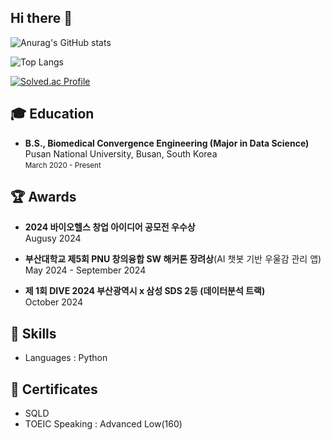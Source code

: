 ## Hi there 👋
<!--
![header](https://capsule-render.vercel.app/api?type=Rect&&height=300&section=header&text=KimDo's%20GitHubs&fontSize=90)
-->
![Anurag's GitHub stats](https://github-readme-stats.vercel.app/api?username=kimdo-7275&show_icons=true&theme=radical)

![Top Langs](https://github-readme-stats.vercel.app/api/top-langs/?username=kimdo-7275&layout=compact)

[![Solved.ac Profile](http://mazassumnida.wtf/api/v2/generate_badge?boj=ehguddlok)](https://solved.ac/ehguddlok/)

## 🎓 Education
- **B.S., Biomedical Convergence Engineering (Major in Data Science)**  
  Pusan National University, Busan, South Korea  
  <small>March 2020 - Present</small>

## 🏆 Awards
- **2024 바이오헬스 창업 아이디어 공모전 우수상**  
  Augusy 2024

- **부산대학교 제5회 PNU 창의융합 SW 해커톤 장려상**(AI 챗봇 기반 우울감 관리 앱)
  May 2024 - September 2024

- **제 1회 DIVE 2024 부산광역시 x 삼성 SDS 2등 (데이터분석 트랙)**  
  October 2024

## 🔨 Skills
- Languages : Python

## 🪪 Certificates
- SQLD
- TOEIC Speaking : Advanced Low(160)


<!--
**kimdo-7275/kimdo-7275** is a ✨ _special_ ✨ repository because its `README.md` (this file) appears on your GitHub profile.

Here are some ideas to get you started:

- 🔭 I’m currently working on ...
- 🌱 I’m currently learning ...
- 👯 I’m looking to collaborate on ...
- 🤔 I’m looking for help with ...
- 💬 Ask me about ...
- 📫 How to reach me: ...
- 😄 Pronouns: ...
- ⚡ Fun fact: ...
-->

